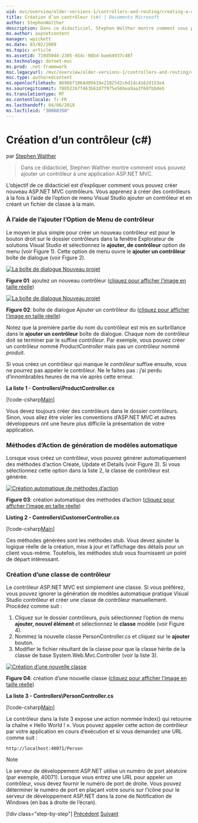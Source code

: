 ```yaml
---
uid: mvc/overview/older-versions-1/controllers-and-routing/creating-a-controller-cs
title: Création d’un contrôleur (c#) | Documents Microsoft
author: StephenWalther
description: Dans ce didacticiel, Stephen Walther montre comment vous pouvez ajouter un contrôleur à une application ASP.NET MVC.
ms.author: aspnetcontent
manager: wpickett
ms.date: 03/02/2009
ms.topic: article
ms.assetid: 719d50d4-2305-454c-98b4-bae64937c48f
ms.technology: dotnet-mvc
ms.prod: .net-framework
msc.legacyurl: /mvc/overview/older-versions-1/controllers-and-routing/creating-a-controller-cs
msc.type: authoredcontent
ms.openlocfilehash: 86966f1064d09419e2102542c6d14c4162d153e4
ms.sourcegitcommit: f8852267f463b62d7f975e56bea9aa3f68fbbdeb
ms.translationtype: MT
ms.contentlocale: fr-FR
ms.lasthandoff: 04/06/2018
ms.locfileid: "30868358"
---
```

<a name="creating-a-controller-c"></a>Création d’un contrôleur (c#)
====================
par [Stephen Walther](https://github.com/StephenWalther)

> Dans ce didacticiel, Stephen Walther montre comment vous pouvez ajouter un contrôleur à une application ASP.NET MVC.


L’objectif de ce didacticiel est d’expliquer comment vous pouvez créer nouveau ASP.NET MVC contrôleurs. Vous apprenez à créer des contrôleurs à la fois à l’aide de l’option de menu Visual Studio ajouter un contrôleur et en créant un fichier de classe à la main.

### <a name="using-the-add-controller-menu-option"></a>À l’aide de l’ajouter l’Option de Menu de contrôleur

Le moyen le plus simple pour créer un nouveau contrôleur est pour le bouton droit sur le dossier contrôleurs dans la fenêtre Explorateur de solutions Visual Studio et sélectionnez le **ajouter, de contrôleur** option de menu (voir Figure 1). Cette option de menu ouvre le **ajouter un contrôleur** boîte de dialogue (voir Figure 2).


[![La boîte de dialogue Nouveau projet](creating-a-controller-cs/_static/image1.jpg)](creating-a-controller-cs/_static/image1.png)

**Figure 01**: ajoutez un nouveau contrôleur ([cliquez pour afficher l’image en taille réelle](creating-a-controller-cs/_static/image2.png))


[![La boîte de dialogue Nouveau projet](creating-a-controller-cs/_static/image2.jpg)](creating-a-controller-cs/_static/image3.png)

**Figure 02**: boîte de dialogue Ajouter un contrôleur du ([cliquez pour afficher l’image en taille réelle](creating-a-controller-cs/_static/image4.png))


Notez que la première partie du nom du contrôleur est mis en surbrillance dans le **ajouter un contrôleur** boîte de dialogue. Chaque nom de contrôleur doit se terminer par le suffixe *contrôleur*. Par exemple, vous pouvez créer un contrôleur nommé *ProductController* mais pas un contrôleur nommé *produit*.


Si vous créez un contrôleur qui manque le *contrôleur* suffixe ensuite, vous ne pourrez pas appeler le contrôleur. Ne le faites pas : j’ai perdu d’innombrables heures de ma vie après cette erreur.


**La liste 1 - Controllers\ProductController.cs**

[!code-csharp[Main](creating-a-controller-cs/samples/sample1.cs)]

Vous devez toujours créer des contrôleurs dans le dossier contrôleurs. Sinon, vous allez être violer les conventions d’ASP.NET MVC et autres développeurs ont une heure plus difficile la présentation de votre application.

### <a name="scaffolding-action-methods"></a>Méthodes d’Action de génération de modèles automatique

Lorsque vous créez un contrôleur, vous pouvez générer automatiquement des méthodes d’action Create, Update et Details (voir Figure 3). Si vous sélectionnez cette option dans la liste 2, la classe de contrôleur est générée.


[![Création automatique de méthodes d’action](creating-a-controller-cs/_static/image3.jpg)](creating-a-controller-cs/_static/image5.png)

**Figure 03**: création automatique des méthodes d’action ([cliquez pour afficher l’image en taille réelle](creating-a-controller-cs/_static/image6.png))


**Listing 2 - Controllers\CustomerController.cs**

[!code-csharp[Main](creating-a-controller-cs/samples/sample2.cs)]

Ces méthodes générées sont les méthodes stub. Vous devez ajouter la logique réelle de la création, mise à jour et l’affichage des détails pour un client vous-même. Toutefois, les méthodes stub vous fournissent un point de départ intéressant.

### <a name="creating-a-controller-class"></a>Création d’une classe de contrôleur

Le contrôleur ASP.NET MVC est simplement une classe. Si vous préférez, vous pouvez ignorer la génération de modèles automatique pratique Visual Studio contrôleur et créer une classe de contrôleur manuellement. Procédez comme suit :

1. Cliquez sur le dossier contrôleurs, puis sélectionnez l’option de menu **ajouter, nouvel élément** et sélectionnez le **classe** modèle (voir Figure 4).
2. Nommez la nouvelle classe PersonController.cs et cliquez sur le **ajouter** bouton.
3. Modifier le fichier résultant de la classe pour que la classe hérite de la classe de base System.Web.Mvc.Controller (voir la liste 3).


[![Création d’une nouvelle classe](creating-a-controller-cs/_static/image4.jpg)](creating-a-controller-cs/_static/image7.png)

**Figure 04**: création d’une nouvelle classe ([cliquez pour afficher l’image en taille réelle](creating-a-controller-cs/_static/image8.png))


**La liste 3 - Controllers\PersonController.cs**

[!code-csharp[Main](creating-a-controller-cs/samples/sample3.cs)]

Le contrôleur dans la liste 3 expose une action nommée Index() qui retourne la chaîne « Hello World ! ». Vous pouvez appeler cette action de contrôleur par votre application en cours d’exécution et si vous demandez une URL comme suit :

`http://localhost:40071/Person`

> [!NOTE]
> 
> Le serveur de développement ASP.NET utilise un numéro de port aléatoire (par exemple, 40071). Lorsque vous entrez une URL pour appeler un contrôleur, vous devez fournir le numéro de port de droite. Vous pouvez déterminer le numéro de port en plaçant votre souris sur l’icône pour le serveur de développement ASP.NET dans la zone de Notification de Windows (en bas à droite de l’écran).
> 
> [!div class="step-by-step"]
> [Précédent](adding-dynamic-content-to-a-cached-page-cs.md)
> [Suivant](creating-an-action-cs.md)
